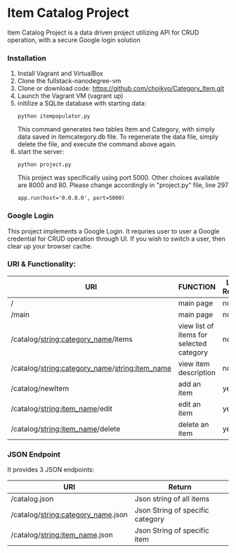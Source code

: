 # Item Catalog Project

Item Catalog Project is a data driven project utilizing API for CRUD operation, with a secure Google login solution

### Installation
1. Install Vagrant and VirtualBox
2. Clone the fullstack-nanodegree-vm
3. Clone or download code: 
    https://github.com/choikyo/Category_Item.git
4. Launch the Vagrant VM (vagrant up)
5. initilize a SQLite database with starting data: 
    ```
    python itempopulator.py
    ```
    This command generates two tables Item and Category, with simply data saved in 
    itemcategory.db file. To regenerate the data file, simply delete the file, and execute the command above again. 
6. start the server:
    ```
    python project.py
    ```
    This project was specifically using port 5000. Other choices available are 8000 and 80. Please change accordingly in "project.py" file, line 297
    ```
    app.run(host='0.0.0.0', port=5000)
    ```
### Google Login
This project implements a Google Login. It requries user to user a Google credential for CRUD operation through UI. If you wish to switch a user, then clear up your browser cache.


### URI & Functionality:

| URI | FUNCTION |  Login Require |
| ------ | ------ | -------|
| / | main page | no |
| /main | main page | no |
| /catalog/<string:category_name>/items | view list of items for selected category | no |
| /catalog/<string:category_name>/<string:item_name> | view item description | no |
| /catalog/newItem | add an item | yes |
| /catalog/<string:item_name>/edit | edit an item | yes |
| /catalog/<string:item_name>/delete  | delete an item | yes |
  

### JSON Endpoint
It provides 3 JSON endpoints: 

| URI | Return |
| ------ | ------ |
| /catalog.json | Json string of all items |
| /catalog/<string:category_name>.json | Json String of specific category |
| /catalog/<string:item_name>.json | Json String of specific item |


